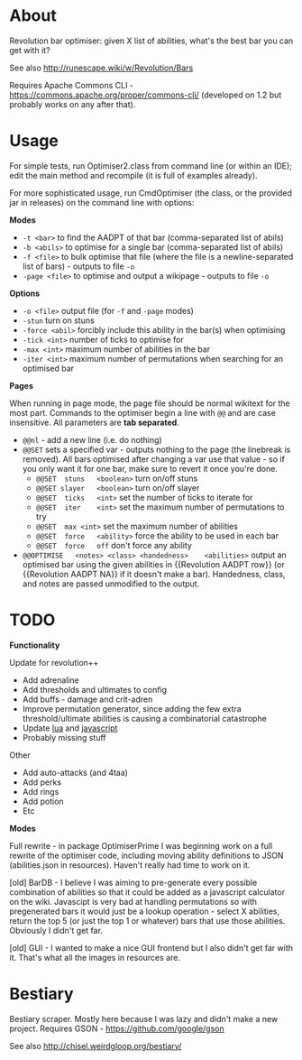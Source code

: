 About
========

Revolution bar optimiser: given X list of abilities, what's the best bar you can get with it?

See also http://runescape.wiki/w/Revolution/Bars

Requires Apache Commons CLI - https://commons.apache.org/proper/commons-cli/ (developed on 1.2 but probably works on any after that).


Usage
========

For simple tests, run Optimiser2.class from command line (or within an IDE); edit the main method and recompile (it is full of examples already).

For more sophisticated usage, run CmdOptimiser (the class, or the provided jar in releases) on the command line with options:

**Modes**

* `-t <bar>` to find the AADPT of that bar (comma-separated list of abils)
* `-b <abils>` to optimise for a single bar (comma-separated list of abils)
* `-f <file>` to bulk optimise that file (where the file is a newline-separated list of bars) - outputs to file `-o`
* `-page <file>` to optimise and output a wikipage - outputs to file `-o`

**Options**

* `-o <file>` output file (for `-f` and `-page` modes)
* `-stun` turn on stuns
* `-force <abil>` forcibly include this ability in the bar(s) when optimising
* `-tick <int>` number of ticks to optimise for
* `-max <int>` maximum number of abilities in the bar
* `-iter <int>` maximum number of permutations when searching for an optimised bar

**Pages**

When running in page mode, the page file should be normal wikitext for the most part. Commands to the optimiser begin a line with `@@` and are case insensitive. All parameters are **tab separated**.

* `@@nl` - add a new line (i.e. do nothing)
* `@@SET` sets a specified var - outputs nothing to the page (the linebreak is removed). All bars optimised after changing a var use that value - so if you only want it for one bar, make sure to revert it once you're done.
  * `@@SET	stuns	<boolean>` turn on/off stuns
  * `@@SET slayer	<boolean>` turn on/off slayer
  * `@@SET	ticks	<int>` set the number of ticks to iterate for
  * `@@SET	iter	<int>` set the maximum number of permutations to try
  * `@@SET	max	<int>` set the maximum number of abilities
  * `@@SET	force	<ability>` force the ability to be used in each bar
  * `@@SET	force	off` don't force any ability
* `@@OPTIMISE	<notes>	<class>	<handedness>	<abilities>` output an optimised bar using the given abilities in {{Revolution AADPT row}} (or {{Revolution AADPT NA}} if it doesn't make a bar). Handedness, class, and notes are passed unmodified to the output.


TODO
=====

**Functionality**

Update for revolution++

* Add adrenaline
* Add thresholds and ultimates to config
* Add buffs - damage and crit-adren
* Improve permutation generator, since adding the few extra threshold/ultimate abilities is causing a combinatorial catastrophe
* Update [lua](http://runescape.wiki/w/Module:Revolution_AADPT) and [javascript](http://runescape.wiki/w/MediaWiki:Gadget-revocalc-core.js)
* Probably missing stuff

Other

* Add auto-attacks (and 4taa)
* Add perks
* Add rings
* Add potion
* Etc

**Modes**

Full rewrite - in package OptimiserPrime I was beginning work on a full rewrite of the optimiser code, including moving ability definitions to JSON (abilities.json in resources). Haven't really had time to work on it.

[old] BarDB -  I believe I was aiming to pre-generate every possible combination of abilities so that it could be added as a javascript calculator on the wiki. Javascipt is very bad at handling permutations so with pregenerated bars it would just be a lookup operation - select X abilities, return the top 5 (or just the top 1 or whatever) bars that use those abilities. Obviously I didn't get far.

[old] GUI - I wanted to make a nice GUI frontend but I also didn't get far with it. That's what all the images in resources are.

Bestiary
========

Bestiary scraper. Mostly here because I was lazy and didn't make a new project. Requires GSON - https://github.com/google/gson

See also http://chisel.weirdgloop.org/bestiary/
